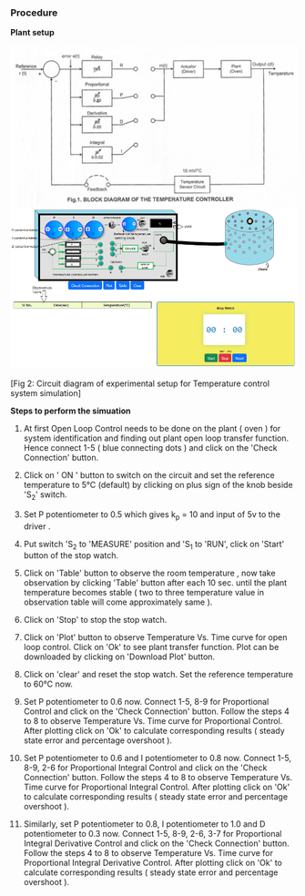 ### Procedure

**Plant setup**
<div align="center">
<img class="img-fluid"  src="./images/fig1.png" alt=""><br>           
</div>

<div align="center">
<img class="img-fluid" id="proimg" src="./images/simu.png" alt=""><br>           
</div>
								
[Fig 2: Circuit diagram of experimental setup for Temperature control system simulation]

**Steps to perform the simuation**


1. At first Open Loop Control needs to be done on the plant ( oven ) for system identification and finding out plant open loop transfer function. Hence
    connect 1-5 ( blue connecting dots ) and click on the 'Check Connection' button.

2. Click on ' ON ' button to switch on the circuit and set the reference temperature to 5&#8451; (default) by clicking on plus sign of the knob beside 'S<sub>2</sub>'
    switch.

3.  Set P potentiometer to 0.5 which gives k<sub>p</sub> = 10 and input of 5v to the driver .

4. Put switch 'S<sub>2</sub> to 'MEASURE' position and 'S<sub>1</sub> to 'RUN', click on 'Start' button of the stop watch.

5. Click on 'Table' button to observe the room temperature , now take observation by clicking 'Table' button after each 10 sec. until the
    plant temperature becomes stable ( two to three temperature value in observation table will come approximately same ).

6. Click on 'Stop' to stop the stop watch.

7. Click on 'Plot' button to observe Temperature Vs. Time curve for open loop control. Click on 'Ok' to see plant transfer function. Plot can be downloaded
    by clicking on 'Download Plot' button.

8. Click on 'clear' and reset the stop watch. Set the reference temperature to 60&#8451; now.

9.  Set P potentiometer to 0.6 now. Connect 1-5, 8-9 for Proportional Control and click on the 'Check Connection' button.
    Follow the steps 4 to 8 to observe Temperature Vs. Time curve for Proportional Control. After plotting click on 'Ok' to 
    calculate corresponding results ( steady state error and percentage overshoot ).

10. Set P potentiometer to 0.6 and I potentiometer to 0.8 now. Connect 1-5, 8-9, 2-6 for Proportional Integral Control and click on the 'Check Connection' button.
    Follow the steps 4 to 8 to observe Temperature Vs. Time curve for Proportional Integral Control. After plotting click on 'Ok' to 
    calculate corresponding results ( steady state error and percentage overshoot ).
    
11. Similarly, set P potentiometer to 0.8, I potentiometer to 1.0 and D potentiometer to 0.3 now. Connect 1-5, 8-9, 2-6, 3-7 for Proportional Integral Derivative Control and click  on the 'Check Connection' button. Follow the steps 4 to 8 to observe Temperature Vs. Time curve for Proportional Integral Derivative Control. After plotting click on 'Ok' to 
    calculate corresponding results ( steady state error and percentage overshoot ).

 
  
